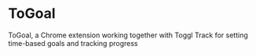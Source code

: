 # ToGoal
ToGoal, a Chrome extension working together with Toggl Track for setting time-based goals and tracking progress
